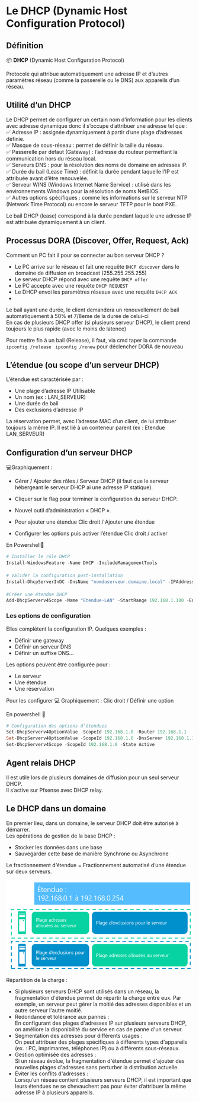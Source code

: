 # Le DHCP (Dynamic Host Configuration Protocol)
## Définition

📦 **DHCP** (Dynamic Host Configuration Protocol)

 Protocole qui attribue automatiquement une adresse IP et d’autres paramètres réseau (comme la passerelle ou le DNS) aux appareils d’un réseau.
## Utilité d’un DHCP

Le DHCP permet de configurer un certain nom d’information pour les clients avec adresse dynamique donc il s’occupe d’attribuer une adresse tel que :  
✅ Adresse IP : assignée dynamiquement à partir d’une plage d’adresses définie.  
✅ Masque de sous-réseau : permet de définir la taille du réseau.  
✅ Passerelle par défaut (Gateway) : l’adresse du routeur permettant la communication hors du réseau local.  
✅ Serveurs DNS : pour la résolution des noms de domaine en adresses IP.  
✅ Durée du bail (Lease Time) : définit la durée pendant laquelle l’IP est attribuée avant d’être renouvelée.  
✅ Serveur WINS (Windows Internet Name Service) : utilisé dans les environnements Windows pour la résolution de noms NetBIOS.  
✅ Autres options spécifiques : comme les informations sur le serveur NTP (Network Time Protocol) ou encore le serveur TFTP pour le boot PXE.  

Le bail DHCP (lease) correspond à la durée pendant laquelle une adresse IP est attribuée dynamiquement à un client.  

## Processus DORA (Discover, Offer, Request, Ack)

Comment un PC fait il pour se connecter au bon serveur DHCP ?  
- Le PC arrive sur le réseau et fait une requête ``DHCP discover`` dans le domaine de diffusion en broadcast (255.255.255.255)  
- Le serveur DHCP répond avec une requête ``DHCP offer `` 
- Le PC accepte avec une requête ``DHCP REQUEST  ``
- Le DHCP envoi les paramètres réseaux avec une requête ``DHCP ACK  ``
- 
Le bail ayant une durée, le client demandera un renouvellement de bail automatiquement à 50% et 7/8eme de la durée de celui-ci    
En cas de plusieurs DHCP offer (si plusieurs serveur DHCP), le client prend toujours le plus rapide (avec le moins de latence)    

Pour mettre fin à un bail (Release), il faut, via cmd taper la commande ``ipconfig /release `` 
``ipconfig /renew`` pour  déclencher DORA de nouveau

## L’étendue (ou scope d’un serveur DHCP)

L’étendue est caractérisée par :
- Une plage d’adresse IP Utilisable
- Un nom (ex : LAN_SERVEUR)
- Une durée de bail
- Des exclusions d’adresse IP

La réservation permet, avec l’adresse MAC d’un client, de lui attribuer toujours la même IP. Il est lié à un conteneur parent (ex : Etendue LAN_SERVEUR)


## Configuration d’un serveur DHCP

💻Graphiquement : 
- Gérer / Ajouter des rôles / Serveur DHCP (il faut que le serveur hébergeant le serveur DHCP ai une adresse IP statique).
- Cliquer sur le flag pour terminer la configuration du serveur DHCP.
- Nouvel outil d’administration « DHCP ».

- Pour ajouter une étendue  Clic droit / Ajouter une étendue
- Configurer les options puis activer l’étendue  Clic droit / activer

En Powershell📜
```powershell
# Installer le rôle DHCP
Install-WindowsFeature -Name DHCP -IncludeManagementTools

# Valider la configuration post-installation
Install-DhcpServerInDC -DnsName "nomduserveur.domaine.local" -IPAddress 192.168.1.10

#Créer une étendue DHCP
Add-DhcpServerv4Scope -Name "Etendue-LAN" -StartRange 192.168.1.100 -EndRange 192.168.1.200 -SubnetMask 255.255.255.0 -State Active
```
### Les options de configuration

Elles complètent la configuration IP. Quelques exemples :
- Définir une gateway
- Définir un serveur DNS
- Définir un suffixe DNS…

Les options peuvent être configurée pour :
- Le serveur
- Une étendue
- Une réservation

Pour les configurer 💻 Graphiquement :  Clic droit / Définir une option

En powershell 📜

```powershell
# Configuration des options d'étendues 
Set-DhcpServerv4OptionValue -ScopeId 192.168.1.0 -Router 192.168.1.1
Set-DhcpServerv4OptionValue -ScopeId 192.168.1.0 -DnsServer 192.168.1.1 -DnsDomain "domaine.local"
Set-DhcpServerv4Scope -ScopeId 192.168.1.0 -State Active
```

## Agent relais DHCP

Il est utile lors de plusieurs domaines de diffusion pour un seul serveur DHCP.  
Il s’active sur Pfsense avec DHCP relay.

## Le DHCP dans un domaine

En premier lieu, dans un domaine, le serveur DHCP doit être autorisé à démarrer.  
Les opérations de gestion de la base DHCP :  
- Stocker les données dans une base
- Sauvegarder cette base de manière Synchrone ou Asynchrone

Le fractionnement d’étendue = Fractionnement automatisé d’une étendue sur deux serveurs.

<img src="Service_Reseaux_Microsoft/images/Environnement_MS_17.png"> 

Répartition de la charge :  
- Si plusieurs serveurs DHCP sont utilisés dans un réseau, la fragmentation d'étendue permet de répartir la charge entre eux. Par exemple, un serveur peut gérer la moitié des adresses disponibles et un autre serveur l'autre moitié.
- Redondance et tolérance aux pannes :  
En configurant des plages d'adresses IP sur plusieurs serveurs DHCP, on améliore la disponibilité du service en cas de panne d'un serveur.
- Segmentation des adresses pour différents usages :  
On peut attribuer des plages spécifiques à différents types d'appareils (ex. : PC, imprimantes, téléphones IP) ou à différents sous-réseaux.
- Gestion optimisée des adresses :  
Si un réseau évolue, la fragmentation d'étendue permet d'ajouter des nouvelles plages d'adresses sans perturber la distribution actuelle.
- Éviter les conflits d'adresses :  
Lorsqu’un réseau contient plusieurs serveurs DHCP, il est important que leurs étendues ne se chevauchent pas pour éviter d’attribuer la même adresse IP à plusieurs appareils.



